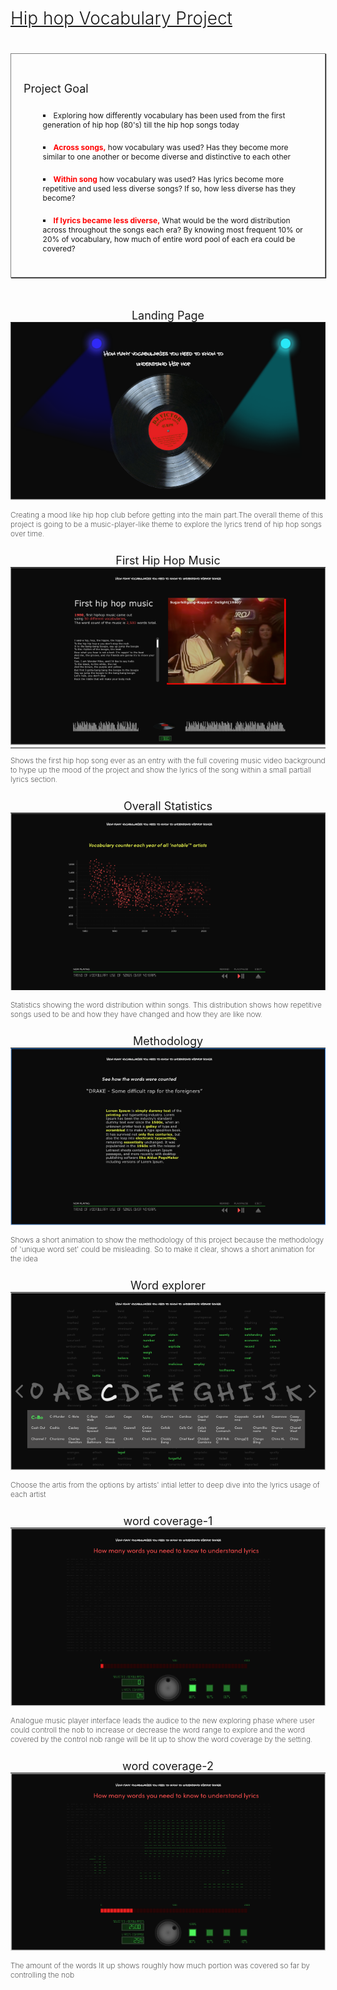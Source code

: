 <style>
    .bigsize{
        font-size:24px;
        font-weight:300;
    }
.midsize{
    margin-top:25px;
    font-size:18px;
    font-weight:400;
}
.smallsize{
    font-size:12px;
    font-weight:200;
}
li{
    font-size:12px;
}
ul{

    list-style: square inside;
}
.intro{
    border:solid 1px grey;
    box-shadow:1px 1px 1px;
    padding:20px;
}
.prototype{
    position:relative;
    margin:auto;
    margin-top:50px;
    text-align:center;
}
.section{

}
.subdescription{
    text-align:left;
}
hr{
    margin:0;
    padding:0;
}

    </style>


<h1 style='text-decoration:underline;font-weight:300'>Hip hop Vocabulary Project<h1>

<div class='intro'>
<p class='midsize'>
Project Goal
</p>
<ul class='midsize'>

<li>
Exploring how differently vocabulary has been used from the first generation of hip hop (80's) till the hip hop songs today
</li>

<br>

<li>
<strong style='color:red'>Across songs,</strong> how vocabulary was used? Has they become more similar to one another or become diverse and distinctive to each other
</li>
<br>

<li>
<strong style='color:red'>Within song</strong> how vocabulary was used? Has lyrics become more repetitive and used less diverse songs? If so, how less diverse has they become?
</li>
<br>

<li>
<strong style='color:red'>If lyrics became less diverse,</strong>
What would be the word distribution across throughout the songs each era? By knowing most frequent 10% or 20% of vocabulary, how much of entire word pool of each era could be covered? 
</li>
</ul>
</div>

<div class='prototype'>


<div class='section midsize'>
Landing Page
<hr>
<img src='1.png'>
<p class='smallsize subdescription'>
Creating a mood like hip hop club before getting into the main part.The overall theme of this project is going to be a music-player-like theme to explore the lyrics trend of hip hop songs over time.
</p>
</div>

<div class='section midsize'>
First Hip Hop Music
<hr>
<img src='2.png'>
<br>
<hr>
<p class='smallsize subdescription'>
Shows the first hip hop song ever as an entry with the full covering music video background to hype up the mood of the project and show the lyrics of the song within a small partiall lyrics section.
</p>
</div>

<div class='section midsize'>
Overall Statistics
<hr>
<img src='3.png'>

<p class='smallsize subdescription'>
Statistics showing the word distribution within songs.
This distribution shows how repetitive songs used to be and how they have changed and how they are like now.
</p>
</div>

<div class='section midsize'>
Methodology
<hr>
<img src='5.png'>

<p class='smallsize subdescription'>
Shows a short animation to show the methodology of this project because the methodology of 'unique word set' could be misleading. So to make it clear, shows a short animation for the idea
</p>
</div>

<div class='section midsize'>
Word explorer
<hr>
<img src='9.png'>

<p class='smallsize subdescription'>
Choose the artis from the options by artists' intial letter to deep dive into the 
lyrics usage of each artist
</p>
</div>

<div class='section midsize'>
word coverage-1
<hr>
<img src='10.png'>

<p class='smallsize subdescription'>
Analogue music player interface leads the audice to the new exploring phase where user could controll the nob to increase or decrease the word range to explore and the word covered by the control nob range will be lit up to show the word coverage by the setting.
</p>
</div>

<div class='section midsize'>
word coverage-2
<hr>
<img src='11.png'>

<p class='smallsize subdescription'>
The amount of the words lit up shows roughly how much portion was covered so far by controlling the nob
</p>
</div>
